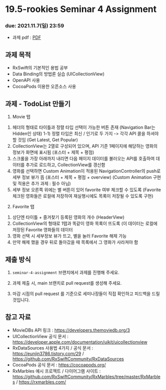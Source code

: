 19.5-rookies Seminar 4 Assignment
================================

### **due: 2021.11.7(일) 23:59**

- 과제 pdf : [PDF](iOS/seminar4/seminar4.pdf)

## 과제 목적
- RxSwift의 기본적인 용법 공부
- Data Binding의 방법론 실습 (UICollectionView)
- OpenAPI 사용
- CocoaPods 이용한 오픈소스 사용

## 과제 - TodoList 만들기

1. Movie 탭
1) 헤더의 형태로 타이틀과 정렬 타입 선택이 가능한 버튼 존재 (Navigation Bar는 Hidden인 상태)
1-1) 정렬 타입은 최신 / 인기로 두 가지 -> 각각 API 콜을 하셔야 할 것임 (Get Latest, Get Popular)
2) CollectionView는 2열로 구성되어 있으며, API 기준 1페이지에 해당하는 영화의 정보가 화면에 표시됨 (포스터 + 제목 + 평점)
3) 스크롤을 가장 아래까지 내리면 다음 페이지 데이터를 불러오는 API를 호출하여 데이터를 추가로 로드하고, CollectionView를 갱신함
4) 영화를 선택하면 Custom Animation이 적용된 NavigationController의 push로 세부 정보 뷰가 뜸 (포스터 + 제목 + 평점 + overview) (Custom Animation 구현 및 적용은 추가 과제 : 필수 아님)
5) 세부 정보 오른쪽 위에는 별 버튼이 있어 favorite 여부 체크할 수 있도록 (Favorite 체크된 영화들은 로컬에 저장하여 재실행시에도 목록이 저장될 수 있도록 구현)

2. Favorite 탭
1) 상단엔 타이틀 + 즐겨찾기 등록된 영화의 개수 (HeaderView)
2) CollectionView의 형태로 1탭과 똑같이 영화 목록이 뜨도록 (이 데이터는 로컬에 저장된 Favorite 영화들의 데이터
3) 영화 선택 시 세부정보 뷰가 뜨고, 별을 눌러 Favorite 해제 가능
4) 만약 해제 했을 경우 뒤로 돌아갔을 때 목록에서 그 영화가 사라져야 함

## 제출 방식
1. `seminar-4-assignment` 브랜치에서 과제를 진행해 주세요. 

2. 과제 제출 시, main 브랜치로 pull request를 생성해 주세요.

3. 마감 시점의 pull request 를 기준으로 세미나장들이 직접 확인하고 피드백을 드릴 것입니다.

## 참고 자료
- MovieDBs API 링크 : https://developers.themoviedb.org/3
- UICollectionView 공식 문서 : https://developer.apple.com/documentation/uikit/uicollectionview
- RxDataSources 사용법 4가지 / 공식 문서 : https://eunjin3786.tistory.com/29 / https://github.com/RxSwiftCommunity/RxDataSources
- CocoaPods 공식 문서 : https://cocoapods.org/
- RxMarbles 예시 프로젝트 / 다이어그램 사이트 : https://github.com/RxSwiftCommunity/RxMarbles/tree/master/RxMarbles / https://rxmarbles.com/



